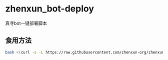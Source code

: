 # zhenxun_bot-deploy
 真寻bot一键部署脚本
## 食用方法
```bash
bash <(curl -s -L https://raw.githubusercontent.com/zhenxun-org/zhenxun_bot-deploy/master/install.sh)
```
